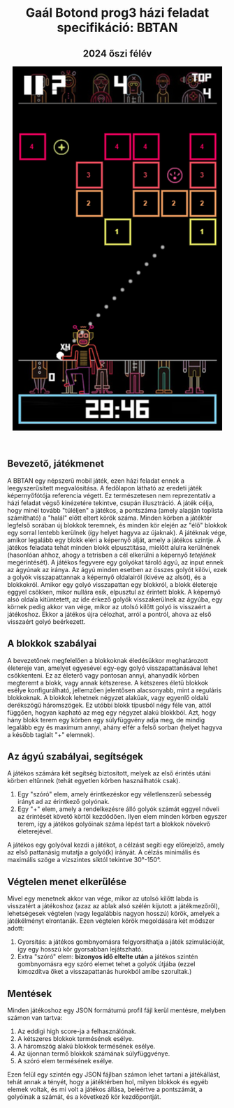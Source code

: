 <h1 align="center">Gaál Botond prog3 házi feladat specifikáció: BBTAN</h1>
<h2 align="center">2024 őszi félév</h2>

<p align="center">
  <img src="./bbtan-ui-1.png" alt="image">
</p>  
<br>

## Bevezető, játékmenet

A BBTAN egy népszerű mobil játék, ezen házi feladat ennek a leegyszerűsített megvalósítása. A fedőlapon 
látható az eredeti játék képernyőfótója referencia végett. Ez természetesen nem reprezentatív a házi 
feladat végső kinézetére tekintve, csupán illusztráció.
A játék célja, hogy minél tovább "túléljen" a játékos, a pontszáma (amely alapján toplista számítható)
a "halál" előtt eltert körök száma. Minden körben a játéktér legfelső sorában új blokkok teremnek, és
minden kör elején az "élő" blokkok egy sorral lentebb kerülnek (így helyet hagyva az újaknak). A 
játéknak vége, amikor legalább egy blokk eléri a képernyő alját, amely a játékos szintje. A játékos
feladata tehát minden blokk elpusztítása, mielőtt alulra kerülnének (hasonlóan ahhoz, ahogy a tetrisben
a cél elkerülni a képernyő *tetejének* megérintését). A játékos fegyvere egy golyókat tároló ágyú, az 
input ennek az ágyúnak az iránya. Az ágyú minden esetben az összes golyót kilövi, ezek a golyók 
visszapattannak a képernyő oldalairól (kivéve az alsót), és a blokkokról. Amikor egy golyó visszapattan 
egy blokkról, a blokk életereje eggyel csökken, mikor nullára esik, elpusztul az érintett blokk. 
A képernyő alsó oldala kitüntetett, az ide érkező golyók visszakerülnek az ágyúba, egy körnek pedig akkor 
van vége, mikor az utolsó kilőtt golyó is visszaért a játékoshoz. Ekkor a játékos újra célozhat, arról a 
pontról, ahova az első visszaért golyó beérkezett. 

## A blokkok szabályai

A bevezetőnek megfelelően a blokkoknak éledésükkor meghatározott életereje van, amelyet egyesével egy-egy
golyó visszapattanásával lehet csökkenteni. Ez az életerő vagy pontosan annyi, ahanyadik körben megteremt
a blokk, vagy annak kétszerese. A kétszeres életű blokkok esélye konfigurálható, jellemzően jelentősen
alacsonyabb, mint a reguláris blokkoknak. A blokkok lehetnek négyzet alakúak, vagy egyenlő oldalú
derékszögű háromszögek. Ez utóbbi blokk típusból négy féle van, attól függően, hogyan kapható az
meg egy négyzet alakú blokkból. Azt, hogy hány blokk terem egy körben egy súlyfüggvény adja meg, 
de mindig legalább egy és maximum annyi, ahány elfér a felső sorban (helyet hagyva a később taglalt "+"
elemnek).

## Az ágyú szabályai, segítségek

A játékos számára két segítség biztosított, melyek az első érintés utáni körben eltűnnek (tehát egyetlen
körben használhatók csak).
1. Egy "szóró" elem, amely érintkezéskor egy véletlenszerű sebesség irányt ad az érintkező golyónak.
2. Egy "+" elem, amely a rendelkezésre álló golyók számát eggyel növeli az érintését követő körtől 
   kezdődően. Ilyen elem minden körben egyszer terem, így a játékos golyóinak száma lépést tart a blokkok
   növekvő életerejével.

A játékos egy golyóval kezdi a játékot, a célzást segíti egy előrejelző, amely az első pattanásig 
mutatja a golyó(k) irányát. A célzás minimális és maximális szöge a vízszintes síktól tekintve 30°-150°.

## Végtelen menet elkerülése

Mivel egy menetnek akkor van vége, mikor az utolsó kilőtt labda is visszatért a játékoshoz (azaz az ablak
alsó szélén kijutott a játékmezőről), lehetségesek végtelen (vagy legalábbis nagyon hosszú) körök, amelyek
a játékélményt elrontanák. Ezen végtelen körök megoldására két módszer adott:
1. Gyorsítás: a játékos gombnyomásra felgyorsíthatja a játék szimulációját, így egy hosszú kör
   gyorsabban lejátszható.
2. Extra "szóró" elem: **bizonyos idő eltelte után** a játékos szintén gombnyomásra egy szóró elemet
   tehet a golyók útjába (ezzel kimozdítva őket a visszapattanás hurokból amibe szorultak.)

## Mentések

Minden játékoshoz egy JSON formátumú profil fájl kerül mentésre, melyben számon van tartva:
1. Az eddigi high score-ja a felhasználónak.
2. A kétszeres blokkok termésének esélye.
3. A háromszög alakú blokkok termésének esélye.
4. Az újonnan termő blokkok számának súlyfüggvénye.
5. A szóró elem termésének esélye.

Ezen felül egy szintén egy JSON fájlban számon lehet tartani a játékállást,
tehát annak a tényét, hogy a játéktérben hol, milyen blokkok és egyéb elemek voltak, és mi volt
a játékos állása, beleértve a pontszámát, a golyóinak a számát, és a következő kör kezdőpontját.